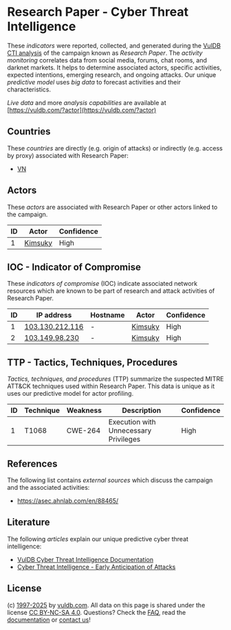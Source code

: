 # Research Paper - Cyber Threat Intelligence

These _indicators_ were reported, collected, and generated during the [VulDB CTI analysis](https://vuldb.com/?kb.cti) of the campaign known as _Research Paper_. The _activity monitoring_ correlates data from social media, forums, chat rooms, and darknet markets. It helps to determine associated actors, specific activities, expected intentions, emerging research, and ongoing attacks. Our unique _predictive model_ uses _big data_ to forecast activities and their characteristics.

_Live data_ and more _analysis capabilities_ are available at [https://vuldb.com/?actor](https://vuldb.com/?actor)

## Countries

These _countries_ are directly (e.g. origin of attacks) or indirectly (e.g. access by proxy) associated with Research Paper:

* [VN](https://vuldb.com/?country.vn)

## Actors

These _actors_ are associated with Research Paper or other actors linked to the campaign.

ID | Actor | Confidence
-- | ----- | ----------
1 | [Kimsuky](https://vuldb.com/?actor.kimsuky) | High

## IOC - Indicator of Compromise

These _indicators of compromise_ (IOC) indicate associated network resources which are known to be part of research and attack activities of Research Paper.

ID | IP address | Hostname | Actor | Confidence
-- | ---------- | -------- | ----- | ----------
1 | [103.130.212.116](https://vuldb.com/?ip.103.130.212.116) | - | [Kimsuky](https://vuldb.com/?actor.kimsuky) | High
2 | [103.149.98.230](https://vuldb.com/?ip.103.149.98.230) | - | [Kimsuky](https://vuldb.com/?actor.kimsuky) | High

## TTP - Tactics, Techniques, Procedures

_Tactics, techniques, and procedures_ (TTP) summarize the suspected MITRE ATT&CK techniques used within Research Paper. This data is unique as it uses our predictive model for actor profiling.

ID | Technique | Weakness | Description | Confidence
-- | --------- | -------- | ----------- | ----------
1 | T1068 | CWE-264 | Execution with Unnecessary Privileges | High

## References

The following list contains _external sources_ which discuss the campaign and the associated activities:

* https://asec.ahnlab.com/en/88465/

## Literature

The following _articles_ explain our unique predictive cyber threat intelligence:

* [VulDB Cyber Threat Intelligence Documentation](https://vuldb.com/?kb.cti)
* [Cyber Threat Intelligence - Early Anticipation of Attacks](https://www.scip.ch/en/?labs.20201022)

## License

(c) [1997-2025](https://vuldb.com/?kb.changelog) by [vuldb.com](https://vuldb.com/?kb.about). All data on this page is shared under the license [CC BY-NC-SA 4.0](https://creativecommons.org/licenses/by-nc-sa/4.0/). Questions? Check the [FAQ](https://vuldb.com/?kb.faq), read the [documentation](https://vuldb.com/?kb) or [contact us](https://vuldb.com/?contact)!
